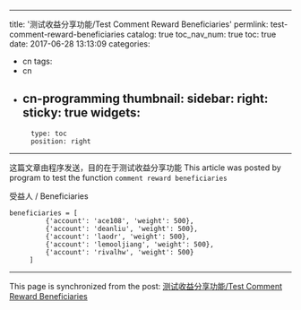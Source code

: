 
---
title: '测试收益分享功能/Test Comment Reward Beneficiaries'
permlink: test-comment-reward-beneficiaries
catalog: true
toc_nav_num: true
toc: true
date: 2017-06-28 13:13:09
categories:
- cn
tags:
- cn
- cn-programming
thumbnail: 
sidebar:
    right:
        sticky: true
widgets:
    -
        type: toc
        position: right
---



这篇文章由程序发送，目的在于测试收益分享功能
This article was posted by program to test the function `comment reward beneficiaries`

受益人 / Beneficiaries
<del>
```
beneficiaries = [
         {'account': 'ace108', 'weight': 500},
         {'account': 'deanliu', 'weight': 500},
         {'account': 'laodr', 'weight': 500},
         {'account': 'lemooljiang', 'weight': 500},
         {'account': 'rivalhw', 'weight': 500}
     ]
```
</del>


- - -

This page is synchronized from the post: [测试收益分享功能/Test Comment Reward Beneficiaries](https://steemit.com/@oflyhigh/test-comment-reward-beneficiaries)
